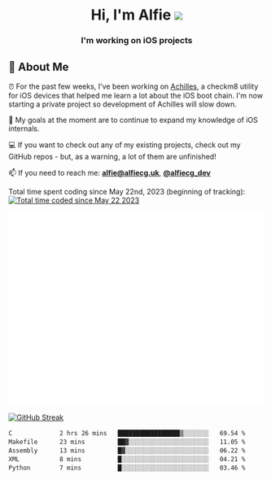 <h1 align="center">Hi, I'm Alfie <img src="https://raw.githubusercontent.com/MartinHeinz/MartinHeinz/master/wave.gif" width="30px"></h1>
<h3 align="center">I'm working on iOS projects</h3>


## 📖 About Me

⏰ For the past few weeks, I've been working on [Achilles](https://github.com/alfiecg24/Achilles), a checkm8 utility for iOS devices that helped me learn a lot about the iOS boot chain. I'm now starting a private project so development of Achilles will slow down.

🎯 My goals at the moment are to  continue to expand my knowledge of iOS internals.

💻 If you want to check out any of my existing projects, check out my GitHub repos - but, as a warning, a lot of them are unfinished!

📫 If you need to reach me: **alfie@alfiecg.uk**, **[@alfiecg_dev](https://twitter.com/alfiecg_dev)**

Total time spent coding since May 22nd, 2023 (beginning of tracking): <a href="https://wakatime.com/@61592169-b9cf-4af8-b6fa-8ac7d4369b01"><img src="https://wakatime.com/badge/user/61592169-b9cf-4af8-b6fa-8ac7d4369b01.svg" alt="Total time coded since May 22 2023" /></a>


<img align="center" src="/github-metrics.svg" alt="Metrics" width="500">

[![GitHub Streak](https://streak-stats.demolab.com/?user=alfiecg24)](https://git.io/streak-stats)

<!--START_SECTION:waka-->

```txt
C             2 hrs 26 mins   █████████████████▒░░░░░░░   69.54 %
Makefile      23 mins         ██▓░░░░░░░░░░░░░░░░░░░░░░   11.05 %
Assembly      13 mins         █▓░░░░░░░░░░░░░░░░░░░░░░░   06.22 %
XML           8 mins          █░░░░░░░░░░░░░░░░░░░░░░░░   04.21 %
Python        7 mins          █░░░░░░░░░░░░░░░░░░░░░░░░   03.46 %
```

<!--END_SECTION:waka-->
